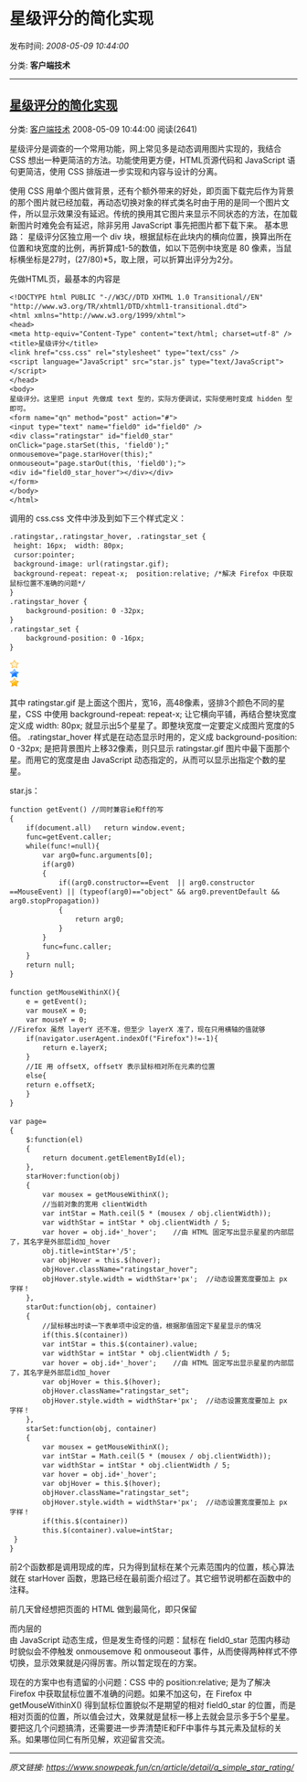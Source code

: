 # 星级评分的简化实现

发布时间: *2008-05-09 10:44:00*

分类: __客户端技术__

---------

## [星级评分的简化实现](/cn/article/detail/a_simple_star_rating/)

分类: [客户端技术](/cn/article/category/client_side_technology/) 2008-05-09 10:44:00 阅读(2641)

星级评分是调查的一个常用功能，网上常见多是动态调用图片实现的，我结合 CSS 想出一种更简洁的方法。功能使用更方便，HTML页源代码和 JavaScript 语句更简洁，使用 CSS 排版进一步实现和内容与设计的分离。

使用 CSS 用单个图片做背景，还有个额外带来的好处，即页面下载完后作为背景的那个图片就已经加载，再动态切换对象的样式类名时由于用的是同一个图片文件，所以显示效果没有延迟。传统的换用其它图片来显示不同状态的方法，在加载新图片时难免会有延迟，除非另用 JavaScript 事先把图片都下载下来。 基本思路： 星级评分区独立用一个 div 块，根据鼠标在此块内的横向位置，换算出所在位置和块宽度的比例，再折算成1-5的数值，如以下范例中块宽是 80 像素，当鼠标横坐标是27时，(27/80)*5，取上限，可以折算出评分为2分。

先做HTML页，最基本的内容是


    <!DOCTYPE html PUBLIC "-//W3C//DTD XHTML 1.0 Transitional//EN" "http://www.w3.org/TR/xhtml1/DTD/xhtml1-transitional.dtd">
    <html xmlns="http://www.w3.org/1999/xhtml">
    <head>
    <meta http-equiv="Content-Type" content="text/html; charset=utf-8" />
    <title>星级评分</title>
    <link href="css.css" rel="stylesheet" type="text/css" />
    <script language="JavaScript" src="star.js" type="text/JavaScript"></script>
    </head>
    <body>
    星级评分。这里把 input 先做成 text 型的，实际方便调试，实际使用时变成 hidden 型即可。
    <form name="qn" method="post" action="#">
    <input type="text" name="field0" id="field0" />
    <div class="ratingstar" id="field0_star"
    onClick="page.starSet(this, 'field0');"
    onmousemove="page.starHover(this);"
    onmouseout="page.starOut(this, 'field0');">
    <div id="field0_star_hover"></div></div>
    </form>
    </body>
    </html>

调用的 css.css 文件中涉及到如下三个样式定义：


    .ratingstar,.ratingstar_hover, .ratingstar_set {
     height: 16px;  width: 80px;
     cursor:pointer;
     background-image: url(ratingstar.gif);
     background-repeat: repeat-x;  position:relative; /*解决 Firefox 中获取鼠标位置不准确的问题*/
    }
    .ratingstar_hover {
    	background-position: 0 -32px;
    }
    .ratingstar_set {
    	background-position: 0 -16px;
    }

![ratingstar.gif](../assets/img/20080509_a_simple_01.gif)

其中 ratingstar.gif 是上面这个图片，宽16，高48像素，竖排3个颜色不同的星星，CSS 中使用 background-repeat: repeat-x; 让它横向平铺，再结合整块宽度定义成 width: 80px; 就显示出5个星星了。即整块宽度一定要定义成图片宽度的5倍。 .ratingstar_hover 样式是在动态显示时用的，定义成 background-position: 0 -32px; 是把背景图片上移32像素，则只显示 ratingstar.gif 图片中最下面那个星。而用它的宽度是由 JavaScript 动态指定的，从而可以显示出指定个数的星星。

star.js：


    function getEvent() //同时兼容ie和ff的写
    {
    	if(document.all)   return window.event;
    	func=getEvent.caller;
    	while(func!=null){
    		var arg0=func.arguments[0];
    		if(arg0)
    		{
    			if((arg0.constructor==Event  || arg0.constructor ==MouseEvent) || (typeof(arg0)=="object" && arg0.preventDefault && arg0.stopPropagation))
    			{
    				return arg0;
    			}
    		}
    		func=func.caller;
    	}
    	return null;
    }

    function getMouseWithinX(){
    	e = getEvent();
    	var mouseX = 0;
    	var mouseY = 0;
    //Firefox 虽然 layerY 还不准，但至少 layerX 准了，现在只用横轴的值就够
    	if(navigator.userAgent.indexOf("Firefox")!=-1){
    		return e.layerX;
    	}
    	//IE 用 offsetX, offsetY 表示鼠标相对所在元素的位置
    	else{
    	return e.offsetX;
    	}
    }

    var page=
    {
    	$:function(el)
    	{
    		return document.getElementById(el);
    	},
    	starHover:function(obj)
    	{
    		var mousex = getMouseWithinX();
    		//当前对象的宽用 clientWidth
    		var intStar = Math.ceil(5 * (mousex / obj.clientWidth));
    		var widthStar = intStar * obj.clientWidth / 5;
    		var hover = obj.id+'_hover';	//由 HTML 固定写出显示星星的内部层了，其名字是外部层id加_hover
    		obj.title=intStar+'/5';
    		var objHover = this.$(hover);
    		objHover.className="ratingstar_hover";
    		objHover.style.width = widthStar+'px';	//动态设置宽度要加上 px 字样！
    	},
    	starOut:function(obj, container)
    	{
    		//鼠标移出时读一下表单项中设定的值，根据那值固定下星星显示的情况
    		if(this.$(container))
    		var intStar = this.$(container).value;
    		var widthStar = intStar * obj.clientWidth / 5;
    		var hover = obj.id+'_hover';	//由 HTML 固定写出显示星星的内部层了，其名字是外部层id加_hover
    		var objHover = this.$(hover);
    		objHover.className="ratingstar_set";
    		objHover.style.width = widthStar+'px';	//动态设置宽度要加上 px 字样！
    	},
    	starSet:function(obj, container)
    	{
    		var mousex = getMouseWithinX();
    		var intStar = Math.ceil(5 * (mousex / obj.clientWidth));
    		var widthStar = intStar * obj.clientWidth / 5;
    		var hover = obj.id+'_hover';
    		var objHover = this.$(hover);
    		objHover.className="ratingstar_set";
    		objHover.style.width = widthStar+'px';	//动态设置宽度要加上 px 字样！
    		if(this.$(container))
    		this.$(container).value=intStar;
     }
    }

前2个函数都是调用现成的库，只为得到鼠标在某个元素范围内的位置，核心算法就在 starHover 函数，思路已经在最前面介绍过了。其它细节说明都在函数中的注释。

前几天曾经想把页面的 HTML 做到最简化，即只保留 <div class="ratingstar" id="field0_star" onClick="page.starSet(this, 'field0');" onmousemove="page.starHover(this);" onmouseout="page.starOut(this, 'field0');"></div> 而内层的 <div id="field0_star_hover"></div> 由 JavaScript 动态生成，但是发生奇怪的问题：鼠标在 field0_star 范围内移动时貌似会不停触发 onmousemove 和 onmouseout 事件，从而使得两种样式不停切换，显示效果就是闪得厉害。所以暂定现在的方案。

现在的方案中也有遗留的小问题：CSS 中的 position:relative; 是为了解决 Firefox 中获取鼠标位置不准确的问题。如果不加这句，在 Firefox 中 getMouseWithinX() 得到鼠标位置貌似不是期望的相对 field0_star 的位置，而是相对页面的位置，所以值会过大，效果就是鼠标一移上去就会显示多于5个星星。要把这几个问题搞清，还需要进一步弄清楚IE和FF中事件与其元素及鼠标的关系。如果哪位同仁有所见解，欢迎留言交流。


---
*原文链接: https://www.snowpeak.fun/cn/article/detail/a_simple_star_rating/*
